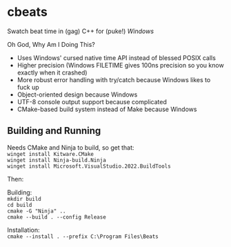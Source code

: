# cbeats
Swatch beat time in (gag) C++ for (puke!) *Windows*

Oh God, Why Am I Doing This?  
* Uses Windows' cursed native time API instead of blessed POSIX calls
* Higher precision (Windows FILETIME gives 100ns precision so you know exactly when it crashed)
* More robust error handling with try/catch because Windows likes to fuck up
* Object-oriented design because Windows
* UTF-8 console output support because complicated
* CMake-based build system instead of Make because Windows

## Building and Running
Needs CMake and Ninja to build, so get that:  
`winget install Kitware.CMake`  
`winget install Ninja-build.Ninja`  
`winget install Microsoft.VisualStudio.2022.BuildTools`  

Then:  

Building:  
`mkdir build`  
`cd build`  
`cmake -G "Ninja" ..`  
`cmake --build . --config Release`  

Installation:  
`cmake --install . --prefix C:\Program Files\Beats`
